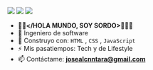 [<img src="https://img.shields.io/badge/github-%2312100E.svg?&style=for-the-badge&logo=github&logoColor=white&color=black"/>](https://github.com/josealcontara)
[<img src="https://img.shields.io/badge/instagram-%2312100E.svg?&style=for-the-badge&logo=instagram&color=405DE6"/>](https://instagram.com/josealcontara) 
[<img src="https://img.shields.io/badge/linkedin-%230077B5.svg?&style=for-the-badge&logo=linkedin&logoColor=white"/>](https://www.linkedin.com/in/josealcontara/)

- **👋🏻</HOLA MUNDO, SOY SORDO>🧏🏻‍♂️**
- 🏢 Ingeniero de software
- 🧰 Construyo con:  `HTML` , `CSS` , `JavaScript`
- ⚡ Mis pasatiempos: Tech y de Lifestyle 
- 📫 Contáctame: **josealcnntara@gmail.com**
